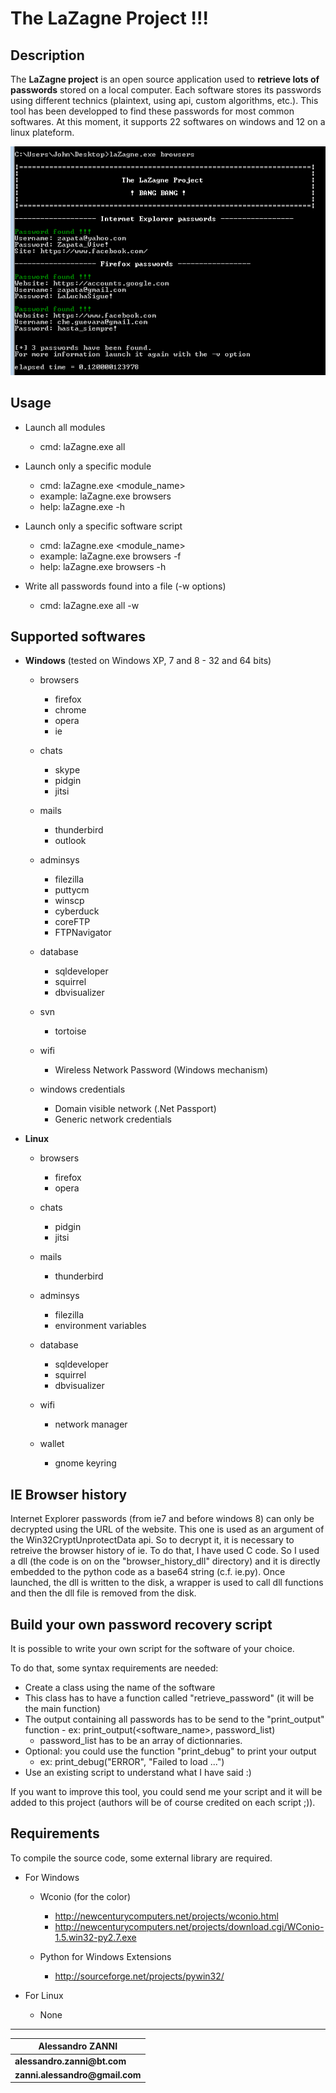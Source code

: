 
__The LaZagne Project !!!__
==

Description
----
The __LaZagne project__ is an open source application used to __retrieve lots of passwords__ stored on a local computer. 
Each software stores its passwords using different technics (plaintext, using api, custom algorithms, etc.). This tool has been developped to find these passwords for most common softwares. 
At this moment, it supports 22 softwares on windows and 12 on a linux plateform.

<p align="center"><img src="./pictures/lazagne.png" alt="The LaZagne project"></p>

Usage
----
* Launch all modules
	* cmd: laZagne.exe all

* Launch only a specific module
	* cmd: laZagne.exe <module_name>
	* example: laZagne.exe browsers
	* help: laZagne.exe -h

* Launch only a specific software script
	* cmd: laZagne.exe <module_name> <software>
	* example: laZagne.exe browsers -f
	* help: laZagne.exe browsers -h

* Write all passwords found into a file (-w options)
	* cmd: laZagne.exe all -w

Supported softwares
----

* __Windows__ (tested on Windows XP, 7 and 8 - 32 and 64 bits)
	* browsers
		* firefox
		* chrome
		* opera
		* ie

	* chats
		* skype
		* pidgin
		* jitsi

	* mails
		* thunderbird
		* outlook

	* adminsys
		* filezilla
		* puttycm
		* winscp
		* cyberduck
		* coreFTP
		* FTPNavigator

	* database
		* sqldeveloper
		* squirrel
		* dbvisualizer

	* svn
		* tortoise

	* wifi
		* Wireless Network Password (Windows mechanism)

	* windows credentials
		* Domain visible network (.Net Passport)
		* Generic network credentials

* __Linux__
	* browsers
		* firefox
		* opera

	* chats
		* pidgin
		* jitsi

	* mails
		* thunderbird

	* adminsys
		* filezilla
		* environment variables

	* database
		* sqldeveloper
		* squirrel
		* dbvisualizer

	* wifi
		* network manager

	* wallet
		* gnome keyring


IE Browser history
----
Internet Explorer passwords (from ie7 and before windows 8) can only be decrypted using the URL of the website. This one is used as an argument of the Win32CryptUnprotectData api. So to decrypt it, it is necessary to retreive the browser history of ie. 
To do that, I have used C code. So I used a dll (the code is on on the "browser_history_dll" directory) and it is directly embedded to the python code as a base64 string (c.f. ie.py). Once launched, the dll is written to the disk, a wrapper is used to call dll functions and then the dll file is removed from the disk.

Build your own password recovery script
----
It is possible to write your own script for the software of your choice. 

To do that, some syntax requirements are needed: 
* Create a class using the name of the software
* This class has to have a function called "retrieve_password" (it will be the main function)
* The output containing all passwords has to be send to the "print_output" function - ex: print_output(<software_name>, password_list)
	* password_list has to be an array of dictionnaries. 
* Optional: you could use the function "print_debug" to print your output 
	* ex: print_debug("ERROR", "Failed to load ...")
* Use an existing script to understand what I have said :)

If you want to improve this tool, you could send me your script and it will be added to this project (authors will be of course credited on each script ;)).

Requirements
----
To compile the source code, some external library are required.

* For Windows
	* Wconio (for the color)
		* http://newcenturycomputers.net/projects/wconio.html
		* http://newcenturycomputers.net/projects/download.cgi/WConio-1.5.win32-py2.7.exe

	* Python for Windows Extensions
		* http://sourceforge.net/projects/pywin32/

* For Linux
	* None

----
| __Alessandro ZANNI__    |
| ------------- |
| __alessandro.zanni@bt.com__    |
| __zanni.alessandro@gmail.com__  |


 

